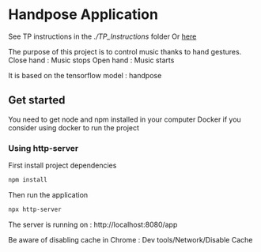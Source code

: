 # Handpose Application

See TP instructions in the _./TP_Instructions_ folder
Or [here](https://github.com/r-bbn/handpose_TP_SFFS/blob/master/TP_Instructions/TP.MD)

The purpose of this project is to control music thanks to hand gestures. Close hand : Music stops
Open hand : Music starts

It is based on the tensorflow model : handpose

## Get started

You need to get node and npm installed in your computer
Docker if you consider using docker to run the project

### Using http-server
First install project dependencies
```bash
npm install
```

Then run the application
```bash
npx http-server
```

The server is running on : http://localhost:8080/app

Be aware of disabling cache in Chrome : Dev tools/Network/Disable Cache